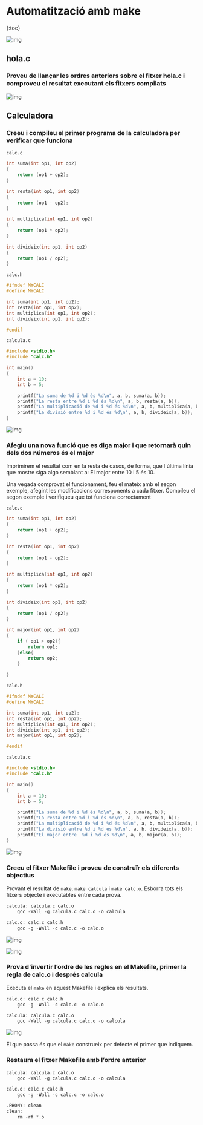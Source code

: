 # Automatització amb make

{:toc}

![img](logo.jpg)

## hola.c

### Proveu de llançar les ordres anteriors sobre el fitxer hola.c i comproveu el resultat executant els fitxers compilats

![img](1.png)

## Calculadora

### Creeu i compileu el primer programa de la calculadora per verificar que funciona

`calc.c`

```C
int suma(int op1, int op2)
{
    return (op1 + op2);
}

int resta(int op1, int op2)
{
    return (op1 - op2);
}

int multiplica(int op1, int op2)
{
    return (op1 * op2);
}

int divideix(int op1, int op2)
{
    return (op1 / op2);
}
```

`calc.h`

```C
#ifndef MYCALC
#define MYCALC

int suma(int op1, int op2);
int resta(int op1, int op2);
int multiplica(int op1, int op2);
int divideix(int op1, int op2);

#endif
```

`calcula.c`

```C
#include <stdio.h>
#include "calc.h"

int main()
{
    int a = 10;
    int b = 5;

    printf("La suma de %d i %d és %d\n", a, b, suma(a, b));
    printf("La resta entre %d i %d és %d\n", a, b, resta(a, b));
    printf("La multiplicació de %d i %d és %d\n", a, b, multiplica(a, b));
    printf("La divisió entre %d i %d és %d\n", a, b, divideix(a, b));
}
```

![img](2.png)

### Afegiu una nova funció que es diga major i que retornarà quin dels dos números és el major

Imprimirem el resultat com en la resta de casos, de forma, que l'última línia que mostre siga algo semblant a: El major entre 10 i 5 és 10.

Una vegada comprovat el funcionament, feu el mateix amb el segon exemple, afegint les modificacions corresponents a cada fitxer. Compileu el segon exemple i verifiqueu que tot funciona correctament

`calc.c`

```C
int suma(int op1, int op2)
{
    return (op1 + op2);
}

int resta(int op1, int op2)
{
    return (op1 - op2);
}

int multiplica(int op1, int op2)
{
    return (op1 * op2);
}

int divideix(int op1, int op2)
{
    return (op1 / op2);
}

int major(int op1, int op2)
{
    if ( op1 > op2){
        return op1;
    }else{
        return op2;
    }
        
}
```

`calc.h`

```C
#ifndef MYCALC
#define MYCALC

int suma(int op1, int op2);
int resta(int op1, int op2);
int multiplica(int op1, int op2);
int divideix(int op1, int op2);
int major(int op1, int op2);

#endif
```

`calcula.c`

```C
#include <stdio.h>
#include "calc.h"

int main()
{
    int a = 10;
    int b = 5;

    printf("La suma de %d i %d és %d\n", a, b, suma(a, b));
    printf("La resta entre %d i %d és %d\n", a, b, resta(a, b));
    printf("La multiplicació de %d i %d és %d\n", a, b, multiplica(a, b));
    printf("La divisió entre %d i %d és %d\n", a, b, divideix(a, b));
    printf("El major entre  %d i %d és %d\n", a, b, major(a, b));
}
```

![img](3.png)

### Creeu el fitxer Makefile i proveu de construïr els diferents objectius

Provant el resultat de `make`, `make calcula` i `make calc.o`. Esborra tots els fitxers objecte i executables entre cada prova.

```C
calcula: calcula.c calc.o
    gcc -Wall -g calcula.c calc.o -o calcula

calc.o: calc.c calc.h
    gcc -g -Wall -c calc.c -o calc.o
```

![img](4.png)

![img](4b.png)

### Prova d'invertir l’ordre de les regles en el Makefile, primer la regla de calc.o i després calcula

Executa el `make` en aquest Makefile i explica els resultats.

```C
calc.o: calc.c calc.h
    gcc -g -Wall -c calc.c -o calc.o

calcula: calcula.c calc.o
    gcc -Wall -g calcula.c calc.o -o calcula
```

![img](4c.png)

El que passa és que el `make` construeix per defecte el primer que indiquem.

### Restaura el fitxer Makefile amb l’ordre anterior

```C
calcula: calcula.c calc.o
    gcc -Wall -g calcula.c calc.o -o calcula

calc.o: calc.c calc.h
    gcc -g -Wall -c calc.c -o calc.o
```

```C
.PHONY: clean
clean:
    rm -rf *.o
```
